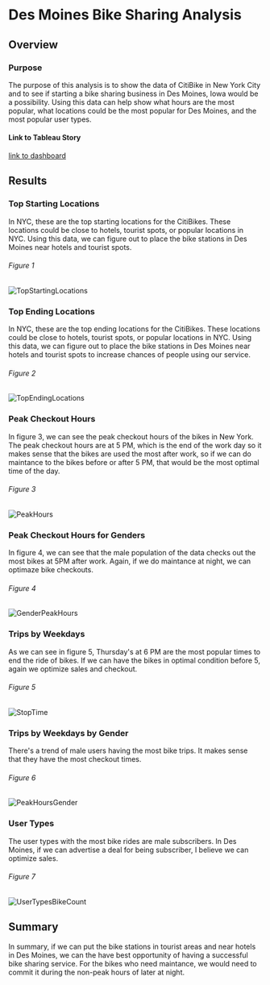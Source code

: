 # Des Moines Bike Sharing Analysis
## Overview
### Purpose
The purpose of this analysis is to show the data of CitiBike in New York City and to see if starting a bike sharing business in Des Moines, Iowa would be a possibility. Using this data can help show what hours are the most popular, what locations could be the most popular for Des Moines, and the most popular user types. 
#### Link to Tableau Story
[link to dashboard](https://public.tableau.com/profile/peyton5401#!/vizhome/Citibike_Challenge_16040885478750/Citibike?publish=yes)

## Results
### Top Starting Locations
In NYC, these are the top starting locations for the CitiBikes. These locations could be close to hotels, tourist spots, or popular locations in NYC. Using this data, we can figure out to place the bike stations in Des Moines near hotels and tourist spots. 

###### Figure 1
![TopStartingLocations](Pictures/TopStartingLocations.png)

### Top Ending Locations
In NYC, these are the top ending locations for the CitiBikes. These locations could be close to hotels, tourist spots, or popular locations in NYC. Using this data, we can figure out to place the bike stations in Des Moines near hotels and tourist spots to increase chances of people using our service. 
###### Figure 2
![TopEndingLocations](Pictures/TopEndingLocations.png)

### Peak Checkout Hours
In figure 3, we can see the peak checkout hours of the bikes in New York. The peak checkout hours are at 5 PM, which is the end of the work day so it makes sense that the bikes are used the most after work, so if we can do maintance to the bikes before or after 5 PM, that would be the most optimal time of the day.

###### Figure 3
![PeakHours](Pictures/PeakHours.png)

### Peak Checkout Hours for Genders
In figure 4, we can see that the male population of the data checks out the most bikes at 5PM after work. Again, if we do maintance at night, we can optimaze bike checkouts. 

###### Figure 4
![GenderPeakHours](Pictures/GenderPeakHours.png)

### Trips by Weekdays
As we can see in figure 5, Thursday's at 6 PM are the most popular times to end the ride of bikes. If we can have the bikes in optimal condition before 5, again we optimize sales and checkout. 

###### Figure 5
![StopTime](Pictures/StopTime.png)

### Trips by Weekdays by Gender
There's a trend of male users having the most bike trips. It makes sense that they have the most checkout times. 

###### Figure 6
![PeakHoursGender](Pictures/PeakHoursGender.png)

### User Types
The user types with the most bike rides are male subscribers. In Des Moines, if we can advertise a deal for being subscriber, I believe we can optimize sales.

###### Figure 7
![UserTypesBikeCount](Pictures/UserTypesBikeCount.png)

## Summary
In summary, if we can put the bike stations in tourist areas and near hotels in Des Moines, we can the have best opportunity of having a successful bike sharing service. For the bikes who need maintance, we would need to commit it during the non-peak hours of later at night.
